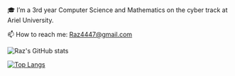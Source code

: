 🎓 I’m a 3rd year Computer Science and Mathematics on the cyber track at Ariel University.

📫 How to reach me: Raz4447@gmail.com

<!---
RazElbaz/RazElbaz is a ✨ special ✨ repository because its `README.md` (this file) appears on your GitHub profile.
You can click the Preview link to take a look at your changes.
--->
![Raz's GitHub stats](https://github-readme-stats.vercel.app/api?username=RazElbaz&show_icons=true&theme=cobalt)

[![Top Langs](https://github-readme-stats.vercel.app/api/top-langs/?username=RazElbaz&layout=cobalt)](https://github.com/RazElbaz/github-readme-stats)
